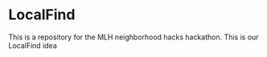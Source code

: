 # LocalFind
This is a repository for the MLH neighborhood hacks hackathon. This is our LocalFind idea
